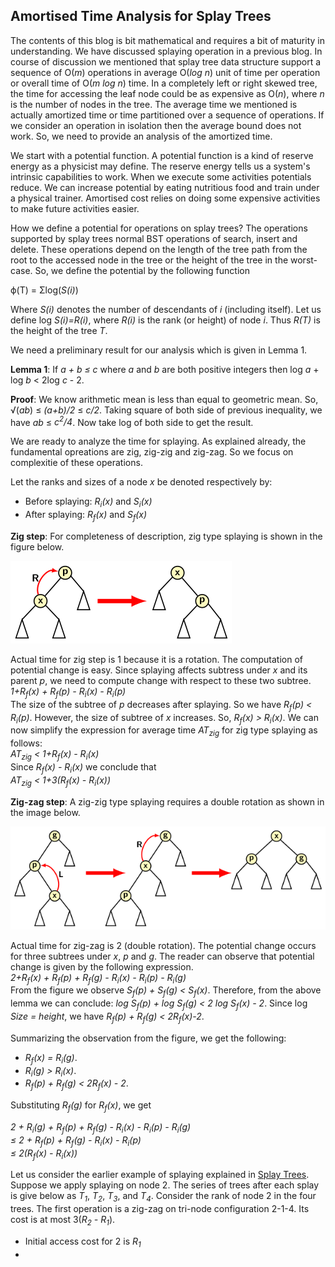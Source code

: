 ## Amortised Time Analysis for Splay Trees

The contents of this blog is bit mathematical and requires a bit of maturity in understanding. We
have discussed splaying operation in a previous blog. In course of discussion we mentioned that
splay tree data structure support a sequence of O(<i>m</i>) operations in average O(<i>log n</i>)
unit of time per operation or overall time of O(<i>m log n</i>) time. In a completely left or right
skewed tree, the time for accessing the leaf node could be as expensive as O(<i>n</i>), where 
<i>n</i> is the number of nodes in the tree. The average time we mentioned is actually amortized 
time or time partitioned over a sequence of operations. If we consider an operation in isolation then
the average bound does not work. So, we need to provide an analysis of the amortized time.

We start with a potential function. A potential function is a kind of reserve energy as a physicist 
may define. The reserve energy tells us a system's intrinsic capabilities to work. When we execute 
some activities potentials reduce. We can increase potential by eating nutritious food and
train under a physical trainer. Amortised cost relies on doing some expensive activities to make
future activities easier. 
  
How we define a potential for operations on splay trees? The operations supported by splay trees
normal BST operations of search, insert and delete. These operations depend on the length of the
tree path from the root to the accessed node in the tree or the height of the tree in the 
worst-case. So, we define the potential by the following function
<p align="text:center">
  &#x3D5;(T) = &Sigma;log(<i>S(i)</i>)
</p>
Where <i>S(i)</i> denotes the number of descendants of <i>i</i> (including itself). Let us define 
log <i>S(i)=R(i)</i>, where <i>R(i)</i> is the rank (or height) of node <i>i</i>. Thus <i>R(T)</i>
is the height of the tree <i>T</i>. 

We need a preliminary result for our analysis which is given in Lemma 1.

<strong>Lemma 1</strong>: If <i>a + b &le; c</i> where <i>a</i> and <i>b</i> are both positive
integers then log <i>a</i> + log <i>b</i> &lt; 2log <i>c</i> - 2.

<strong>Proof</strong>: We know arithmetic mean is less than equal to geometric mean. So,
&radic;(<i>ab</i>) &le; <i>(a+b)/2</i> &le; <i>c/2</i>. Taking square of both side of previous 
inequality, we have <i>ab</i> &le; <i>c<sup>2</sup>/4</i>. Now take log of both side to get
the result.

We are ready to analyze the time for splaying. As explained already, the fundamental opreations 
are zig, zig-zig and zig-zag. So we focus on complexitie of these operations. 

Let the ranks and sizes of a node <i>x</i> be denoted respectively by:

- Before splaying: <i>R<sub>i</sub>(x)</i> and <i>S<sub>i</sub>(x)</i> 
- After splaying: <i>R<sub>f</sub>(x)</i> and <i>S<sub>f</sub>(x)</i> 

<strong>Zig step</strong>: For completeness of description, zig type splaying is shown in the figure
below. 
<p align="text:center">
  <img src="../images/R-splay.png">
</p>
Actual time for zig step is 1 because it is a rotation. The computation of potential 
change is easy. Since splaying affects subtress under <i>x</i> 
and its parent <i>p</i>, we need to compute change with respect to these two subtree.
<div style align="text:center">
  <i>1+R<sub>f</sub>(x) + R<sub>f</sub>(p) - R<sub>i</sub>(x) - R<sub>i</sub>(p)</i>
</div>
The size of the subtree of <i>p</i> decreases after splaying. So we have 
<i>R<sub>f</sub>(p) &lt; R<sub>i</sub>(p)</i>. However, the size of subtree of <i>x</i>
increases. So, <i>R<sub>f</sub>(x) &gt; R<sub>i</sub>(x)</i>. We can now simplify the
expression for average time <i>AT<sub>zig</sub></i> for zig type splaying as follows:
<div style align="text:center">
  <i>AT<sub>zig</sub> &lt; 1+R<sub>f</sub>(x) - R<sub>i</sub>(x)</i>
</div>
Since <i>R<sub>f</sub>(x) - R<sub>i</sub>(x)</i> we conclude that 
<div style align="text:center">
  <i>AT<sub>zig</sub> &lt; 1+3(R<sub>f</sub>(x) - R<sub>i</sub>(x))</i>
</div>

<strong>Zig-zag step</strong>: A zig-zig type splaying requires a double rotation as shown in 
the image below. 
<p align="text:center">
  <img src="../images/LR-splay.png">
</p>
Actual time for zig-zag is 2 (double rotation). The potential change occurs for three subtrees
under <i>x</i>, <i>p</i> and <i>g</i>. The reader can observe that potential change is given
by the following expression.
<div style align="text:center">
  <i>2+R<sub>f</sub>(x) + R<sub>f</sub>(p) + R<sub>f</sub>(g) - R<sub>i</sub>(x) - R<sub>i</sub>(p) - R<sub>i</sub>(g)</i> 
</div>
From the figure we observe <i>S<sub>f</sub>(p) + S<sub>f</sub>(g) &lt; S<sub>f</sub>(x)</i>. Therefore, from the above lemma we can conclude:
<i>log S<sub>f</sub>(p) + log S<sub>f</sub>(g) &lt; 2 log S<sub>f</sub>(x) - 2</i>. Since log <i>Size = height</i>, we have <i>R<sub>f</sub>(p) + R<sub>f</sub>(g) &lt; 2R<sub>f</sub>(x)-2</i>.

Summarizing the observation from the figure, we get the following:

- <i>R<sub>f</sub>(x) = R<sub>i</sub>(g)</i>.
- <i>R<sub>i</sub>(g) &gt; R<sub>i</sub>(x)</i>.
- <i>R<sub>f</sub>(p) + R<sub>f</sub>(g) &lt; 2R<sub>f</sub>(x) - 2</i>.

Substituting <i>R<sub>f</sub>(g)</i> for <i>R<sub>f</sub>(x)</i>, we get
<div style align="text:center">
  <i>2 + R<sub>i</sub>(g) +  R<sub>f</sub>(p) + R<sub>f</sub>(g) - R<sub>i</sub>(x) - R<sub>i</sub>(p) - R<sub>i</sub>(g)</i> <br>
  <i>&le; 2 + R<sub>f</sub>(p) + R<sub>f</sub>(g) - R<sub>i</sub>(x) - R<sub>i</sub>(p)</i></br>
  <i>&le; 2(R<sub>f</sub>(x) - R<sub>i</sub>(x))</i>
</div>

Let us consider the earlier example of splaying explained in <a href="./splayTree.md">Splay Trees</a>.
Suppose we apply splaying on node 2. The series of trees after each
splay is give below as <i>T<sub>1</sub></i>, <i>T<sub>2</sub></i>, <i>T<sub>3</sub></i>, and
<i>T<sub>4</sub></i>. Consider the rank of node 2 in the four trees. The first operation is a
zig-zag on tri-node configuration 2-1-4. Its cost is at most 3(<i>R<sub>2</sub> - R<sub>1</sub></i>).

  - Initial access cost for 2 is <i>R<sub>1</sub></i>
  - 
